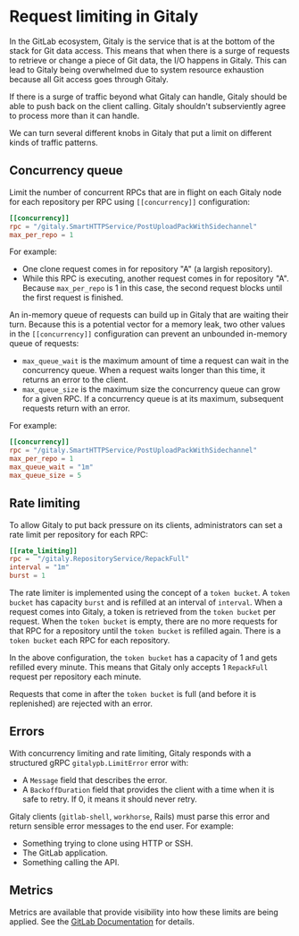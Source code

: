 # Request limiting in Gitaly

In the GitLab ecosystem, Gitaly is the service that is at the bottom of the
stack for Git data access. This means that when there is a surge of
requests to retrieve or change a piece of Git data, the I/O happens in Gitaly.
This can lead to Gitaly being overwhelmed due to system resource exhaustion
because all Git access goes through Gitaly.

If there is a surge of traffic beyond what Gitaly can handle, Gitaly should
be able to push back on the client calling. Gitaly shouldn't subserviently agree
to process more than it can handle.

We can turn several different knobs in Gitaly that put a limit on different kinds
of traffic patterns.

## Concurrency queue

Limit the number of concurrent RPCs that are in flight on each Gitaly node for each
repository per RPC using `[[concurrency]]` configuration:

```toml
[[concurrency]]
rpc = "/gitaly.SmartHTTPService/PostUploadPackWithSidechannel"
max_per_repo = 1
```

For example:

- One clone request comes in for repository "A" (a largish repository).
- While this RPC is executing, another request comes in for repository "A". Because
  `max_per_repo` is 1 in this case, the second request blocks until the first request
  is finished.

An in-memory queue of requests can build up in Gitaly that are waiting their turn. Because
this is a potential vector for a memory leak, two other values in the `[[concurrency]]`
configuration can prevent an unbounded in-memory queue of requests:

- `max_queue_wait` is the maximum amount of time a request can wait in the
  concurrency queue. When a request waits longer than this time, it returns
  an error to the client.
- `max_queue_size` is the maximum size the concurrency queue can grow for a given
  RPC. If a concurrency queue is at its maximum, subsequent requests
  return with an error.

For example:

```toml
[[concurrency]]
rpc = "/gitaly.SmartHTTPService/PostUploadPackWithSidechannel"
max_per_repo = 1
max_queue_wait = "1m"
max_queue_size = 5
```

## Rate limiting

To allow Gitaly to put back pressure on its clients, administrators can set a rate limit per
repository for each RPC:

```toml
[[rate_limiting]]
rpc =  "/gitaly.RepositoryService/RepackFull"
interval = "1m"
burst = 1
```

The rate limiter is implemented using the concept of a `token bucket`. A `token
bucket` has capacity `burst` and is refilled at an interval of `interval`. When a
request comes into Gitaly, a token is retrieved from the `token bucket` per
request. When the `token bucket` is empty, there are no more requests for that
RPC for a repository until the `token bucket` is refilled again. There is a `token bucket`
each RPC for each repository.

In the above configuration, the `token bucket` has a capacity of 1 and gets
refilled every minute. This means that Gitaly only accepts 1 `RepackFull`
request per repository each minute.

Requests that come in after the `token bucket` is full (and before it is 
replenished) are rejected with an error.

## Errors

With concurrency limiting and rate limiting, Gitaly responds with a structured
gRPC `gitalypb.LimitError` error with:

- A `Message` field that describes the error.
- A `BackoffDuration` field that provides the client with a time when it is safe to retry.
  If 0, it means it should never retry.

Gitaly clients (`gitlab-shell`, `workhorse`, Rails) must parse this error and
return sensible error messages to the end user. For example:

- Something trying to clone using HTTP or SSH.
- The GitLab application.
- Something calling the API.

## Metrics

Metrics are available that provide visibility into how these limits are being applied.
See the [GitLab Documentation](https://docs.gitlab.com/ee/administration/gitaly/#monitor-gitaly-and-gitaly-cluster) for details.
